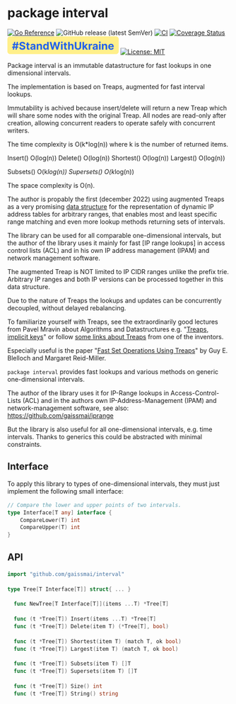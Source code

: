 # package interval
[![Go Reference](https://pkg.go.dev/badge/github.com/gaissmai/interval.svg)](https://pkg.go.dev/github.com/gaissmai/interval#section-documentation)
![GitHub release (latest SemVer)](https://img.shields.io/github/v/release/gaissmai/interval)
[![CI](https://github.com/gaissmai/interval/actions/workflows/go.yml/badge.svg)](https://github.com/gaissmai/interval/actions/workflows/go.yml)
[![Coverage Status](https://coveralls.io/repos/github/gaissmai/interval/badge.svg)](https://coveralls.io/github/gaissmai/interval)
[![Stand With Ukraine](https://raw.githubusercontent.com/vshymanskyy/StandWithUkraine/main/badges/StandWithUkraine.svg)](https://stand-with-ukraine.pp.ua)
[![License: MIT](https://img.shields.io/badge/License-MIT-yellow.svg)](https://opensource.org/licenses/MIT)

Package interval is an immutable datastructure for fast lookups in one dimensional intervals.

The implementation is based on Treaps, augmented for fast interval lookups.

Immutability is achived because insert/delete will return a new Treap which will share some nodes with the original Treap.
All nodes are read-only after creation, allowing concurrent readers to operate safely with concurrent writers.

The time complexity is O(k*log(n)) where k is the number of returned items.

 Insert()    O(log(n))
 Delete()    O(log(n))
 Shortest()  O(log(n))
 Largest()   O(log(n))

 Subsets()   O(k*log(n))
 Supersets() O(k*log(n))

The space complexity is O(n).

The author is propably the first (december 2022) using augmented Treaps
as a very promising [data structure] for the representation of dynamic IP address tables
for arbitrary ranges, that enables most and least specific range matching and even more lookup methods
returning sets of intervals.

The library can be used for all comparable one-dimensional intervals,
but the author of the library uses it mainly for fast [IP range lookups] in access control lists (ACL)
and in his own IP address management (IPAM) and network management software.

The augmented Treap is NOT limited to IP CIDR ranges unlike the prefix trie.
Arbitrary IP ranges and both IP versions can be processed together in this data structure.

Due to the nature of Treaps the lookups and updates can be concurrently decoupled, without delayed rebalancing.

To familiarize yourself with Treaps, see the extraordinarily good lectures from
Pavel Mravin about Algorithms and Datastructures e.g. "[Treaps, implicit keys]"
or follow [some links about Treaps] from one of the inventors.

Especially useful is the paper "[Fast Set Operations Using Treaps]" by Guy E. Blelloch and Margaret Reid-Miller.

[IP-Range lookups]: https://github.com/gaissmai/iprange
[data structure]: https://ieeexplore.ieee.org/abstract/document/912716
[Treaps, implicit keys]: https://youtu.be/svAHk-FAQgM
[some links about Treaps]: http://faculty.washington.edu/aragon/treaps.html
[Fast Set Operations Using Treaps]: https://www.cs.cmu.edu/~scandal/papers/treaps-spaa98.pdf

`package interval` provides fast lookups and various methods on generic one-dimensional intervals.

The author of the library uses it for IP-Range lookups in Access-Control-Lists (ACL)
and in the authors own IP-Address-Management (IPAM) and network-management software,
see also: https://github.com/gaissmai/iprange

But the library is also useful for all one-dimensional intervals, e.g. time intervals.
Thanks to generics this could be abstracted with minimal constraints.

## Interface

To apply this library to types of one-dimensional intervals, they must just implement the following small interface:

```go
// Compare the lower and upper points of two intervals.
type Interface[T any] interface {
	CompareLower(T) int
	CompareUpper(T) int
}
```

## API
```go
import "github.com/gaissmai/interval"

type Tree[T Interface[T]] struct{ ... }

  func NewTree[T Interface[T]](items ...T) *Tree[T]

  func (t *Tree[T]) Insert(items ...T) *Tree[T]
  func (t *Tree[T]) Delete(item T) (*Tree[T], bool)

  func (t *Tree[T]) Shortest(item T) (match T, ok bool)
  func (t *Tree[T]) Largest(item T) (match T, ok bool)

  func (t *Tree[T]) Subsets(item T) []T
  func (t *Tree[T]) Supersets(item T) []T

  func (t *Tree[T]) Size() int
  func (t *Tree[T]) String() string

```
